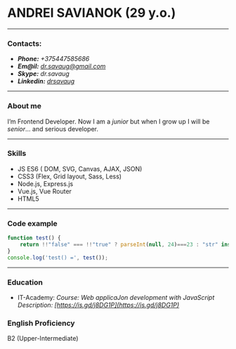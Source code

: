 # ANDREI SAVIANOK (29 y.o.)

---
### Contacts:

- **_Phone:_** _+375447585686_
- **_Em@il:_** *dr.savaug@gmail.com*
- **_Skype:_** *dr.savaug*
- **_Linkedin:_** _[drsavaug](https://linkedin.com/in/drsavaug)_

---

### About me

I’m Frontend Developer. Now I am a _junior_ but when I grow up I will be _senior_... and serious developer. 

---




### Skills

- JS ES6 ( DOM, SVG, Canvas, AJAX, JSON)
- CSS3 (Flex, Grid layout, Sass, Less)
- Node.js, Express.js
- Vue.js, Vue Router
- HTML5
---

### Code example
```javascript
function test() {
    return !!"false" === !!"true" ? parseInt(null, 24)===23 : "str" instanceof String;
}
console.log('test() =', test());
```

----

### Education

- IT-Academy: _Course: Web applicaJon development with JavaScript Description: [https://is.gd/j8DG1P](https://is.gd/j8DG1P)_

### English Proficiency

B2 (Upper-Intermediate)